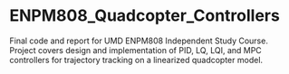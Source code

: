 # ENPM808_Quadcopter_Controllers
Final code and report for UMD ENPM808 Independent Study Course. Project covers design and implementation of PID, LQ, LQI, and MPC controllers for trajectory tracking on a linearized quadcopter model.
